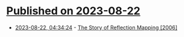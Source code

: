 # [Published on 2023-08-22](index.md)

* [2023-08-22, 04:34:24](https://lobste.rs/s/cwfuig/story_reflection_mapping_2006) - [The Story of Reflection Mapping [2006]](https://www.pauldebevec.com/ReflectionMapping/)
